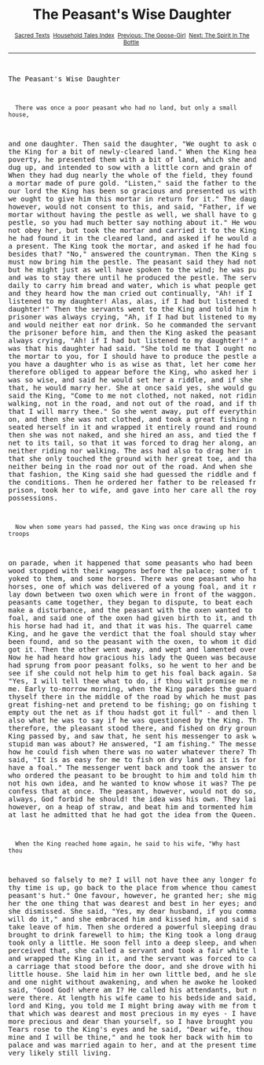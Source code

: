 <body>
 <center><h1>The Peasant's Wise Daughter</h1></center>
 <center><small><a href="../../index.htm">Sacred Texts</a> 
 <a href="index.htm">Household Tales Index</a> 
 <a href="ht30.htm">Previous: The Goose-Girl</a> 
 <a href="ht32.htm">Next: The Spirit In The Bottle</a> 
 </small></center><hr><pre>
 
 
 The Peasant's Wise Daughter
 
 
      There was once a poor peasant who had no land, but only a small house,
 and one daughter. Then said the daughter, "We ought to ask our lord the King
 for a bit of newly-cleared land." When the King heard of their poverty, he
 presented them with a bit of land, which she and her father dug up, and
 intended to sow with a little corn and grain of that kind. When they had dug
 nearly the whole of the field, they found in the earth a mortar made of pure
 gold. "Listen," said the father to the girl, "as our lord the King has been so
 gracious and presented us with the field, we ought to give him this mortar in
 return for it." The daughter, however, would not consent to this, and said,
 "Father, if we have the mortar without having the pestle as well, we shall
 have to get the pestle, so you had much better say nothing about it." He
 would, however, not obey her, but took the mortar and carried it to the King,
 said that he had found it in the cleared land, and asked if he would accept it
 as a present. The King took the mortar, and asked if he had found nothing
 besides that? "No," answered the countryman. Then the King said that he must
 now bring him the pestle. The peasant said they had not found that, but he
 might just as well have spoken to the wind; he was put in prison, and was to
 stay there until he produced the pestle. The servants had daily to carry him
 bread and water, which is what people get in prison, and they heard how the
 man cried out continually, "Ah! if I had but listened to my daughter! Alas,
 alas, if I had but listened to my daughter!" Then the servants went to the
 King and told him how the prisoner was always crying, "Ah, if I had but
 listened to my daughter!" and would neither eat nor drink. So he commanded the
 servants to bring the prisoner before him, and then the King asked the peasant
 why he was always crying, "Ah! if I had but listened to my daughter!" and what
 it was that his daughter had said. "She told me that I ought not to take the
 mortar to you, for I should have to produce the pestle as well." "If you have
 a daughter who is as wise as that, let her come here." She was therefore
 obliged to appear before the King, who asked her if she really was so wise,
 and said he would set her a riddle, and if she could guess that, he would
 marry her. She at once said yes, she would guess it. Then said the King, "Come
 to me not clothed, not naked, not riding, not walking, not in the road, and
 not out of the road, and if thou canst do that I will marry thee." So she went
 away, put off everything she had on, and then she was not clothed, and took a
 great fishing net and seated herself in it and wrapped it entirely round and
 round her, and then she was not naked, and she hired an ass, and tied the
 fisherman's net to its tail, so that it was forced to drag her along, and that
 was neither riding nor walking. The ass had also to drag her in the ruts, so
 that she only touched the ground with her great toe, and that was neither
 being in the road nor out of the road. And when she arrived in that fashion,
 the King said she had guessed the riddle and fulfilled all the conditions.
 Then he ordered her father to be released from the prison, took her to wife,
 and gave into her care all the royal possessions.
 
 
      Now when some years had passed, the King was once drawing up his troops
 on parade, when it happened that some peasants who had been selling wood
 stopped with their waggons before the palace; some of them had oxen yoked to
 them, and some horses. There was one peasant who had three horses, one of
 which was delivered of a young foal, and it ran away and lay down between two
 oxen which were in front of the waggon. When the peasants came together, they
 began to dispute, to beat each other and make a disturbance, and the peasant
 with the oxen wanted to keep the foal, and said one of the oxen had given
 birth to it, and the other said his horse had had it, and that it was his. The
 quarrel came before the King, and he gave the verdict that the foal should
 stay where it had been found, and so the peasant with the oxen, to whom it did
 not belong, got it. Then the other went away, and wept and lamented over his
 foal. Now he had heard how gracious his lady the Queen was because she herself
 had sprung from poor peasant folks, so he went to her and begged her to see if
 she could not help him to get his foal back again. Said she, "Yes, I will tell
 thee what to do, if thou wilt promise me not to betray me. Early to-morrow
 morning, when the King parades the guard, place thyself there in the middle of
 the road by which he must pass, take a great fishing-net and pretend to be
 fishing; go on fishing too, and empty out the net as if thou hadst got it
 full" - and then lhe told him also what he was to say if he was questioned by
 the King. The next day, therefore, the pleasant stood there, and fished on dry
 ground. When the King passed by, and saw that, he sent his messenger to ask
 what the stupid man was about? He answered, "I am fishing." The messenger
 asked how he could fish when there was no water whatever there? The peasant
 said, "It is as easy for me to fish on dry land as it is for an ox to have a
 foal." The messenger went back and took the answer to the King, who ordered
 the peasant to be brought to him and told him that this was not his own idea,
 and he wanted to know whose it was? The peasant must confess that at once. The
 peasant, however, would not do so, and said always, God forbid he should! the
 idea was his own. They laid him, however, on a heap of straw, and beat him and
 tormented him so long that at last he admitted that he had got the idea from
 the Queen.
 
 
      When the King reached home again, he said to his wife, "Why hast thou
 behaved so falsely to me? I will not have thee any longer for a wife; thy time
 is up, go back to the place from whence thou camest - to thy peasant's hut."
 One favour, however, he granted her; she might take with her the one thing
 that was dearest and best in her eyes; and thus was she dismissed. She said,
 "Yes, my dear husband, if you command this, I will do it," and she embraced
 him and kissed him, and said she would take leave of him. Then she ordered a
 powerful sleeping draught to be brought to drink farewell to him; the King
 took a long draught, but she took only a little. He soon fell into a deep
 sleep, and when she perceived that, she called a servant and took a fair white
 linen cloth and wrapped the King in it, and the servant was forced to carry
 him into a carriage that stood before the door, and she drove with him to her
 own little house. She laid him in her own little bed, and he slept one day and
 one night without awakening, and when he awoke he looked round and said, "Good
 God! where am I? He called his attendants, but none of them were there. At
 length his wife came to his bedside and said, "My dear lord and King, you told
 me I might bring away with me from the palace that which was dearest and most
 precious in my eyes - I have nothing more precious and dear than yourself, so
 I have brought you with me." Tears rose to the King's eyes and he said, "Dear
 wife, thou shalt be mine and I will be thine," and he took her back with him
 to the royal palace and was married again to her, and at the present time they
 are very likely still living.
 
 
 </pre>
 </body>